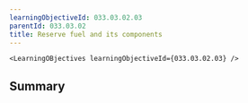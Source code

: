 ```yaml
---
learningObjectiveId: 033.03.02.03
parentId: 033.03.02
title: Reserve fuel and its components
---
```


```tsx eval
<LearningOBjectives learningObjectiveId={033.03.02.03} />
```

## Summary
